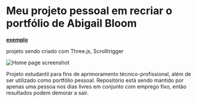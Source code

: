# Meu projeto pessoal em recriar o portfólio de Abigail Bloom

**[exemplo](https://abigail-bloom-portolio-bokoko33.vercel.app/)**

projeto sendo criado com Three.js, Scrolltrigger

![Home page screenshot](public/social/screenshot.png?raw=true "Home page screenshot")

Projeto estudantil para fins de aprimoramento técnico-profissional, além de ser utilizado como portfólio pessoal.
Repositório está sendo mantido por apenas uma pessoa nos dias livres em conjunto com emprego fixo, então resultados podem demorar a sair.